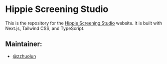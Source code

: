 # Hippie Screening Studio

This is the repository for the [Hippie Screening Studio](https://hss-munich.com) website. It is built with Next.js, Tailwind CSS, and TypeScript.

## Maintainer:

- [@zzhuolun](https://github.com/zzhuolun)
